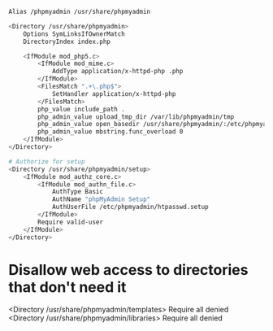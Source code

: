 ```bash
Alias /phpmyadmin /usr/share/phpmyadmin

<Directory /usr/share/phpmyadmin>
    Options SymLinksIfOwnerMatch
    DirectoryIndex index.php

    <IfModule mod_php5.c>
        <IfModule mod_mime.c>
            AddType application/x-httpd-php .php
        </IfModule>
        <FilesMatch ".+\.php$">
            SetHandler application/x-httpd-php
        </FilesMatch>
        php_value include_path .
        php_admin_value upload_tmp_dir /var/lib/phpmyadmin/tmp
        php_admin_value open_basedir /usr/share/phpmyadmin/:/etc/phpmyadmin/:$
        php_admin_value mbstring.func_overload 0
    </IfModule>
</Directory>

# Authorize for setup
<Directory /usr/share/phpmyadmin/setup>
    <IfModule mod_authz_core.c>
        <IfModule mod_authn_file.c>
            AuthType Basic
            AuthName "phpMyAdmin Setup"
            AuthUserFile /etc/phpmyadmin/htpasswd.setup
        </IfModule>
        Require valid-user
    </IfModule>
</Directory>
```

# Disallow web access to directories that don't need it
<Directory /usr/share/phpmyadmin/templates>
    Require all denied
</Directory>
<Directory /usr/share/phpmyadmin/libraries>
    Require all denied
</Directory>
